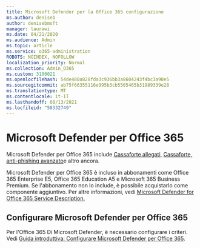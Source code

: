 ```yaml
---
title: Microsoft Defender per la Office 365 configurazione
ms.author: deniseb
author: denisebmsft
manager: laurawi
ms.date: 04/21/2020
ms.audience: Admin
ms.topic: article
ms.service: o365-administration
ROBOTS: NOINDEX, NOFOLLOW
localization_priority: Normal
ms.collection: Admin_O365
ms.custom: 3100021
ms.openlocfilehash: 54de480a828fda3c936bb3a8604243f4bc3a90e5
ms.sourcegitcommit: ab75f66355116e995b3cb5505465b31989339e28
ms.translationtype: MT
ms.contentlocale: it-IT
ms.lasthandoff: 08/13/2021
ms.locfileid: "58332749"
---
```

# <a name="microsoft-defender-for-office-365"></a>Microsoft Defender per Office 365

Microsoft Defender per Office 365 include [Cassaforte allegati,](https://docs.microsoft.com/microsoft-365/security/office-365-security/atp-safe-attachments) [Cassaforte,](https://docs.microsoft.com/microsoft-365/security/office-365-security/atp-safe-links) [anti-phishing avanzato](https://docs.microsoft.com/microsoft-365/security/office-365-security/atp-anti-phishing)e altro ancora. 

Microsoft Defender per Office 365 è incluso in abbonamenti come Office 365 Enterprise E5, Office 365 Education A5 e Microsoft 365 Business Premium. Se l'abbonamento non lo include, è possibile acquistarlo come componente aggiuntivo. Per altre informazioni, vedi [Microsoft Defender for Office 365 Service Description.](https://docs.microsoft.com/office365/servicedescriptions/office-365-advanced-threat-protection-service-description)

## <a name="set-up-microsoft-defender-for-office-365"></a>Configurare Microsoft Defender per Office 365

Per l'Office 365 Di Microsoft Defender, è necessario configurare i criteri. Vedi [Guida introduttiva: Configurare Microsoft Defender per Office 365](https://docs.microsoft.com/microsoft-365/security/office-365-security/office-365-atp).

